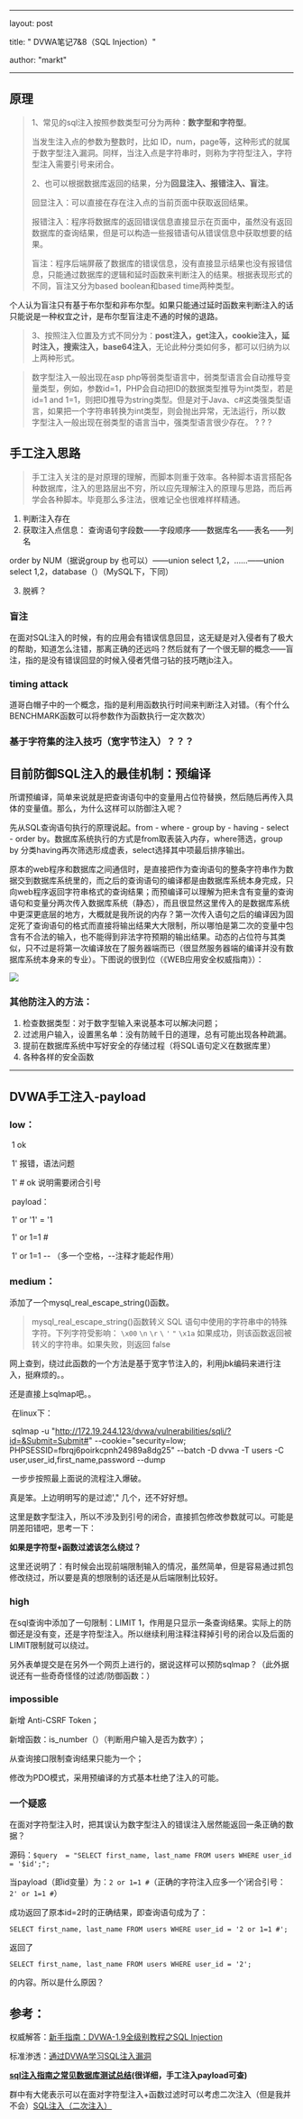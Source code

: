 ﻿---

layout: post

title: " DVWA笔记7&8（SQL Injection）"

author: "markt"

---

## 原理

> 1、常见的sql注入按照参数类型可分为两种：**数字型和字符型**。
>
> 当发生注入点的参数为整数时，比如 ID，num，page等，这种形式的就属于数字型注入漏洞。同样，当注入点是字符串时，则称为字符型注入，字符型注入需要引号来闭合。
>
> 2、也可以根据数据库返回的结果，分为**回显注入、报错注入、盲注**。
>
> 回显注入：可以直接在存在注入点的当前页面中获取返回结果。
>
> 报错注入：程序将数据库的返回错误信息直接显示在页面中，虽然没有返回数据库的查询结果，但是可以构造一些报错语句从错误信息中获取想要的结果。
>
> 盲注：程序后端屏蔽了数据库的错误信息，没有直接显示结果也没有报错信息，只能通过数据库的逻辑和延时函数来判断注入的结果。根据表现形式的不同，盲注又分为based boolean和based time两种类型。

个人认为盲注只有基于布尔型和非布尔型。如果只能通过延时函数来判断注入的话只能说是一种权宜之计，是布尔型盲注走不通的时候的退路。

> 3、按照注入位置及方式不同分为：**post注入，get注入，cookie注入，延时注入，搜索注入，base64注入**，无论此种分类如何多，都可以归纳为以上两种形式。

> 数字型注入一般出现在asp php等弱类型语言中，弱类型语言会自动推导变量类型，例如，参数id=1，PHP会自动把ID的数据类型推导为int类型，若是 id=1 and 1=1，则把ID推导为string类型。但是对于Java、c#这类强类型语言，如果把一个字符串转换为int类型，则会抛出异常，无法运行，所以数字型注入一般出现在弱类型的语言当中，强类型语言很少存在。 ? ? ?

## 手工注入思路

> 手工注入关注的是对原理的理解，而脚本则重于效率。各种脚本语言搭配各种数据库，注入的思路层出不穷，所以应先理解注入的原理与思路，而后再学会各种脚本。毕竟那么多注法，很难记全也很难样样精通。

1. 判断注入存在
2. 获取注入点信息： 查询语句字段数——字段顺序——数据库名——表名——列名

order by NUM（据说group by 也可以）——union select 1,2，……——union select 1,2，database（）（MySQL下，下同）

3. 脱裤？

### 盲注

在面对SQL注入的时候，有的应用会有错误信息回显，这无疑是对入侵者有了极大的帮助，知道怎么注错，那离正确的还远吗？然后就有了一个很无聊的概念——盲注，指的是没有错误回显的时候入侵者凭借刁钻的技巧瞎jb注入。

### timing attack

道哥白帽子中的一个概念，指的是利用函数执行时间来判断注入对错。（有个什么BENCHMARK函数可以将参数作为函数执行一定次数次）

### 基于字符集的注入技巧（宽字节注入）？？？



## 目前防御SQL注入的最佳机制：预编译

所谓预编译，简单来说就是把查询语句中的变量用占位符替换，然后随后再传入具体的变量值。那么，为什么这样可以防御注入呢？

先从SQL查询语句执行的原理说起。from - where - group by - having - select - order by。数据库系统执行的方式是from取表装入内存，where筛选，group by 分类having再次筛选形成虚表，select选择其中项最后排序输出。

原本的web程序和数据库之间通信时，是直接把作为查询语句的整条字符串作为数据交到数据库系统里的，而之后的查询语句的编译都是由数据库系统本身完成，只向web程序返回字符串格式的查询结果；而预编译可以理解为把未含有变量的查询语句和变量分两次传入数据库系统（静态），而且很显然这里传入的是数据库系统中更深更底层的地方，大概就是我所说的内存？第一次传入语句之后的编译因为固定死了查询语句的格式而直接将输出结果大大限制，所以哪怕是第二次的变量中包含有不合法的输入，也不能得到非法字符预期的输出结果。动态的占位符与其类似，只不过是将第一次编译放在了服务器端而已（很显然服务器端的编译并没有数据库系统本身来的专业）。下图说的很到位（《WEB应用安全权威指南》）：



![](https://pic4.zhimg.com/80/v2-283c94a1062ce7be8667fe7192421167_hd.png)

### 其他防注入的方法：

1. 检查数据类型：对于数字型输入来说基本可以解决问题；
2. 过滤用户输入，设置黑名单：没有防贼千日的道理，总有可能出现各种疏漏。
3. 提前在数据库系统中写好安全的存储过程（将SQL语句定义在数据库里）
4. 各种各样的安全函数

---

## DVWA手工注入-payload

### low：

​	1	ok

​	1'	报错，语法问题

​	1' # 	ok 说明需要闭合引号

​	payload：

​		1' or '1' = '1

​		1' or 1=1 #

​		1' or 1=1 -- （多一个空格，--注释才能起作用）

### medium：

添加了一个mysql_real_escape_string()函数。

> mysql_real_escape_string()函数转义 SQL 语句中使用的字符串中的特殊字符。下列字符受影响：
> `\x00` `\n` `\r` `\`  `'` `"`  `\x1a`
> 如果成功，则该函数返回被转义的字符串。如果失败，则返回 false

网上查到，绕过此函数的一个方法是基于宽字节注入的，利用jbk编码来进行注入，挺麻烦的。。

还是直接上sqlmap吧。。

​	在linux下：

​	sqlmap -u "http://172.19.244.123/dvwa/vulnerabilities/sqli/?id=&Submit=Submit#" --cookie="security=low; PHPSESSID=fbrqj6poirkcpnh24989a8dg25" --batch -D dvwa -T users -C user,user_id,first_name,password --dump

​	一步步按照最上面说的流程注入爆破。

真是笨。上边明明写的是过滤'," 几个，还不好好想。

这里是数字型注入，所以不涉及到引号的闭合，直接抓包修改参数就可以。可能是阴差阳错吧，思考一下：

**如果是字符型+函数过滤该怎么绕过？**

这里还说明了：有时候会出现前端限制输入的情况，虽然简单，但是容易通过抓包修改绕过，所以要是真的想限制的话还是从后端限制比较好。

### high

在sql查询中添加了一句限制：LIMIT 1，作用是只显示一条查询结果。实际上的防御还是没有变，还是字符型注入。所以继续利用注释注释掉引号的闭合以及后面的LIMIT限制就可以绕过。

另外表单提交是在另外一个网页上进行的，据说这样可以预防sqlmap？（此外据说还有一些奇奇怪怪的过滤/防御函数：）

 ### impossible

新增 Anti-CSRF Token；

新增函数：is_number（）（判断用户输入是否为数字）；

从查询接口限制查询结果只能为一个；

修改为PDO模式，采用预编译的方式基本杜绝了注入的可能。

### 一个疑惑

在面对字符型注入时，把其误认为数字型注入的错误注入居然能返回一条正确的数据？

源码：`$query  = "SELECT first_name, last_name FROM users WHERE user_id = '$id';"; `

当payload（即id变量）为：`2 or 1=1 #`（正确的字符注入应多一个’闭合引号：`2' or 1=1 #`）

成功返回了原本id=2时的正确结果，即查询语句成为了：

`SELECT first_name, last_name FROM users WHERE user_id = '2 or 1=1 #';`

返回了

`SELECT first_name, last_name FROM users WHERE user_id = '2';`

的内容。所以是什么原因？

## 参考：

权威解答：[新手指南：DVWA-1.9全级别教程之SQL Injection](http://www.freebuf.com/articles/web/120747.html)

标准渗透：[通过DVWA学习SQL注入漏洞](https://blog.csdn.net/SKI_12/article/details/56279676)

**[sql注入指南之常见数据库测试总结](https://evilwing.me/2018/01/15/sql%E6%B3%A8%E5%85%A5%E6%8C%87%E5%8D%97%E4%B9%8B%E5%B8%B8%E8%A7%81%E6%95%B0%E6%8D%AE%E5%BA%93%E6%B5%8B%E8%AF%95%E6%80%BB%E7%BB%93/)(很详细，手工注入payload可查)**

群中有大佬表示可以在面对字符型注入+函数过滤时可以考虑二次注入（但是我并不会）[SQL注入（二次注入）](https://zhuanlan.zhihu.com/p/39917830)
